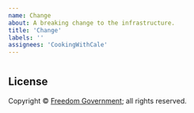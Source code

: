 ```yaml
---
name: Change
about: A breaking change to the infrastructure.
title: 'Change'
labels: ''
assignees: 'CookingWithCale'
---
```

#



## License

Copyright © [Freedom Government](https://github.com/FreedomGovernment); all rights reserved.
